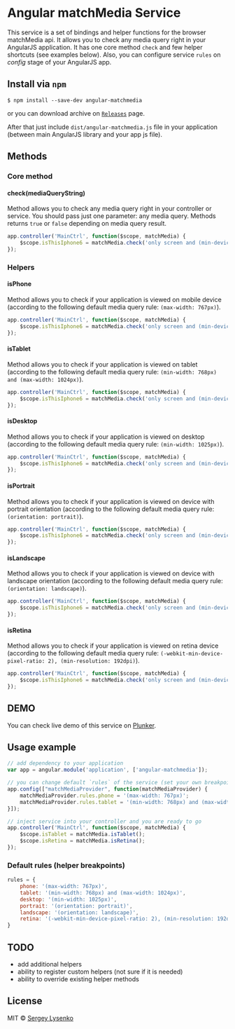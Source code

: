 # Angular matchMedia Service

This service is a set of bindings and helper functions for the browser matchMedia api. It allows you to check any media query right in your AngularJS application. It has one core method `check` and few helper shortcuts (see examples below). Also, you can configure service `rules` on *config* stage of your AngularJS app.

## Install via `npm`

```
$ npm install --save-dev angular-matchmedia
```

or you can download archive on [`Releases`](https://github.com/soul-wish/angular-matchmedia/releases) page.

After that just include `dist/angular-matchmedia.js` file in your application (between main AngularJS library and your app js file).

## Methods

### Core method

#### check(mediaQueryString)
Method allows you to check any media query right in your controller or service. You should pass just one parameter: any media query. Methods returns `true` or `false` depending on media query result.
```js
app.controller('MainCtrl', function($scope, matchMedia) {
    $scope.isThisIphone6 = matchMedia.check('only screen and (min-device-width: 375px) and (max-device-width: 667px) and (-webkit-min-device-pixel-ratio: 2) and (orientation: portrait)');
});
```

### Helpers

#### isPhone
Method allows you to check if your application is viewed on mobile device (according to the following default media query rule: `(max-width: 767px)`).
```js
app.controller('MainCtrl', function($scope, matchMedia) {
    $scope.isThisIphone6 = matchMedia.check('only screen and (min-device-width: 375px) and (max-device-width: 667px) and (-webkit-min-device-pixel-ratio: 2) and (orientation: portrait)');
});
```

#### isTablet
Method allows you to check if your application is viewed on tablet (according to the following default media query rule: `(min-width: 768px) and (max-width: 1024px)`).
```js
app.controller('MainCtrl', function($scope, matchMedia) {
    $scope.isThisIphone6 = matchMedia.check('only screen and (min-device-width: 375px) and (max-device-width: 667px) and (-webkit-min-device-pixel-ratio: 2) and (orientation: portrait)');
});
```

#### isDesktop
Method allows you to check if your application is viewed on desktop (according to the following default media query rule: `(min-width: 1025px)`).
```js
app.controller('MainCtrl', function($scope, matchMedia) {
    $scope.isThisIphone6 = matchMedia.check('only screen and (min-device-width: 375px) and (max-device-width: 667px) and (-webkit-min-device-pixel-ratio: 2) and (orientation: portrait)');
});
```

#### isPortrait
Method allows you to check if your application is viewed on device with portrait orientation (according to the following default media query rule: `(orientation: portrait)`).
```js
app.controller('MainCtrl', function($scope, matchMedia) {
    $scope.isThisIphone6 = matchMedia.check('only screen and (min-device-width: 375px) and (max-device-width: 667px) and (-webkit-min-device-pixel-ratio: 2) and (orientation: portrait)');
});
```

#### isLandscape
Method allows you to check if your application is viewed on device with landscape orientation (according to the following default media query rule: `(orientation: landscape)`).
```js
app.controller('MainCtrl', function($scope, matchMedia) {
    $scope.isThisIphone6 = matchMedia.check('only screen and (min-device-width: 375px) and (max-device-width: 667px) and (-webkit-min-device-pixel-ratio: 2) and (orientation: portrait)');
});
```

#### isRetina
Method allows you to check if your application is viewed on retina device (according to the following default media query rule: `(-webkit-min-device-pixel-ratio: 2), (min-resolution: 192dpi)`).
```js
app.controller('MainCtrl', function($scope, matchMedia) {
    $scope.isThisIphone6 = matchMedia.check('only screen and (min-device-width: 375px) and (max-device-width: 667px) and (-webkit-min-device-pixel-ratio: 2) and (orientation: portrait)');
});
```

## DEMO
You can check live demo of this service on [Plunker](http://plnkr.co/edit/a4259HHRiiwbDpKDpFct?p=preview).


## Usage example

```js
// add dependency to your application
var app = angular.module('application', ['angular-matchmedia']);

// you can change default `rules` of the service (set your own breakpoints) in your app config
app.config(["matchMediaProvider", function(matchMediaProvider) {
    matchMediaProvider.rules.phone = '(max-width: 767px)';
    matchMediaProvider.rules.tablet = '(min-width: 768px) and (max-width: 988px)';
}]);

// inject service into your controller and you are ready to go
app.controller('MainCtrl', function($scope, matchMedia) {
    $scope.isTablet = matchMedia.isTablet();
    $scope.isRetina = matchMedia.isRetina();
});
```

### Default rules (helper breakpoints)
```js
rules = {
    phone: '(max-width: 767px)',
    tablet: '(min-width: 768px) and (max-width: 1024px)',
    desktop: '(min-width: 1025px)',
    portrait: '(orientation: portrait)',
    landscape: '(orientation: landscape)',
    retina: '(-webkit-min-device-pixel-ratio: 2), (min-resolution: 192dpi)'
}
```

## TODO
- add additional helpers
- ability to register custom helpers (not sure if it is needed)
- ability to override existing helper methods

## License

MIT © [Sergey Lysenko](http://soulwish.info)
